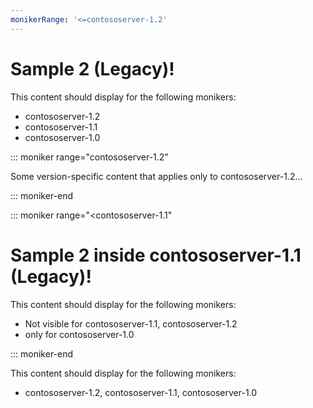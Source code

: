 ```yaml
---
monikerRange: '<=contososerver-1.2'
---
```

# Sample 2 (Legacy)!

This content should display for the following monikers:

* contososerver-1.2
* contososerver-1.1
* contososerver-1.0

::: moniker range="contososerver-1.2"

Some version-specific content that applies only to contososerver-1.2...

::: moniker-end

::: moniker range="<contososerver-1.1"

# Sample 2 inside contososerver-1.1 (Legacy)!

This content should display for the following monikers:

* Not visible for contososerver-1.1, contososerver-1.2
* only for contososerver-1.0

::: moniker-end

This content should display for the following monikers:

* contososerver-1.2,  contososerver-1.1,  contososerver-1.0
